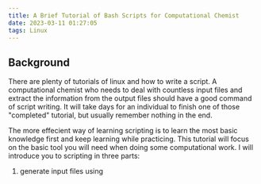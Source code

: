 ```yaml
---
title: A Brief Tutorial of Bash Scripts for Computational Chemist
date: 2023-03-11 01:27:05
tags: Linux
---
```



## Background

There are plenty of tutorials of linux and how to write a script. A computational chemist who needs to deal with countless input files and extract the information from the output files should have a good command of script writing. It will take days for an individual to finish one of those "completed" tutorial, but usually remember nothing in the end.

The more effecient way of learning scripting is to learn the most basic knowledge first and keep learning while practicing. This tutorial will focus on the basic tool you will need when doing some computational work. I will introduce you to scripting in three parts: 

1. generate input files using 